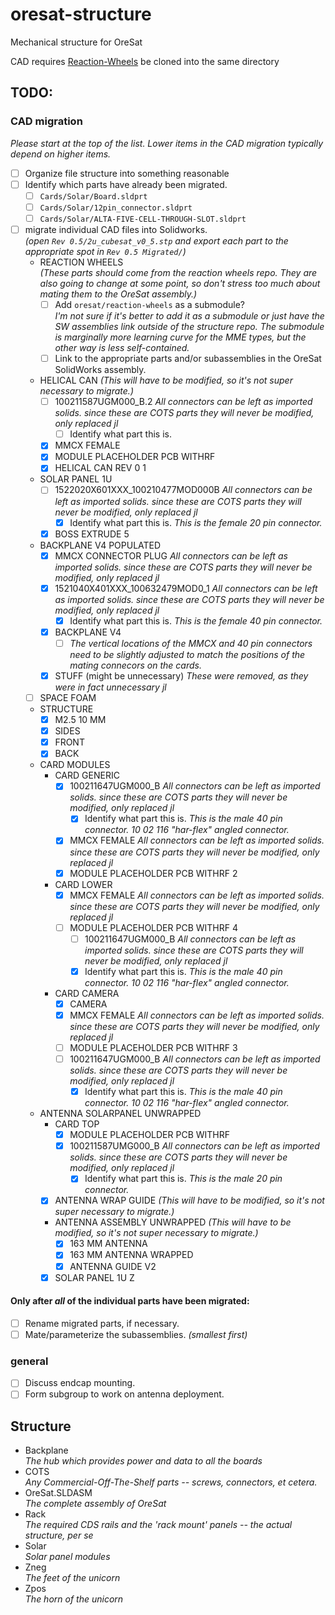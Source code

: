 # oresat-structure
Mechanical structure for OreSat

CAD requires <a href="https://github.com/oresat/reaction-wheels">Reaction-Wheels</a> be cloned into the same directory

## TODO:  
### CAD migration
_Please start at the top of the list. Lower items in the CAD migration typically depend on higher items._
- [ ] Organize file structure into something reasonable
- [ ] Identify which parts have already been migrated.
	- [ ] `Cards/Solar/Board.sldprt`
	- [ ] `Cards/Solar/12pin_connector.sldprt`
	- [ ] `Cards/Solar/ALTA-FIVE-CELL-THROUGH-SLOT.sldprt`
- [ ] migrate individual CAD files into Solidworks.  
_(open `Rev 0.5/2u_cubesat_v0_5.stp` and export each part to the appropriate spot in `Rev 0.5 Migrated/`)_
	- REACTION WHEELS  
	_(These parts should come from the reaction wheels repo. They are also going to change at some point, so don't stress too much about mating them to the OreSat assembly.)_
		- [ ] Add `oresat/reaction-wheels` as a submodule?  
		_I'm not sure if it's better to add it as a submodule or just have the SW assemblies link outside of the structure repo. The submodule is marginally more learning curve for the MME types, but the other way is less self-contained._
		- [ ] Link to the appropriate parts and/or subassemblies in the OreSat SolidWorks assembly.
	- HELICAL CAN _(This will have to be modified, so it's not super necessary to migrate.)_
		- [ ] 100211587UGM000_B.2 _All connectors can be left as imported solids. since these are COTS parts they will never be modified, only replaced jl_
			- [ ] Identify what part this is.
		- [X] MMCX FEMALE
		- [X] MODULE PLACEHOLDER PCB WITHRF
		- [X] HELICAL CAN REV 0 1
	- SOLAR PANEL 1U
		- [ ] 1522020X601XXX_100210477MOD000B _All connectors can be left as imported solids. since these are COTS parts they will never be modified, only replaced jl_
			- [X] Identify what part this is. _This is the female 20 pin connector._
		- [X] BOSS EXTRUDE 5
	- BACKPLANE V4 POPULATED  
		- [X] MMCX CONNECTOR PLUG _All connectors can be left as imported solids. since these are COTS parts they will never be modified, only replaced jl_
		- [X] 1521040X401XXX_100632479MOD0_1 _All connectors can be left as imported solids. since these are COTS parts they will never be modified, only replaced jl_
			- [X] Identify what part this is. _This is the female 40 pin connector._
		- [X] BACKPLANE V4
		    - [ ] _The vertical locations of the MMCX and 40 pin connectors need to be slightly adjusted to match the positions of the mating connecors on the cards._
		- [X] STUFF (might be unnecessary) _These were removed, as they were in fact unnecessary jl_
	- [ ] SPACE FOAM
	- STRUCTURE
		- [X] M2.5 10 MM 
		- [X] SIDES
		- [X] FRONT
		- [X] BACK
	- CARD MODULES
		-  CARD GENERIC
			- [X] 100211647UGM000_B _All connectors can be left as imported solids. since these are COTS parts they will never be modified, only replaced jl_
				- [X] Identify what part this is. _This is the male 40 pin connector. 10 02 116 "har-flex" angled connector._
			- [X] MMCX FEMALE _All connectors can be left as imported solids. since these are COTS parts they will never be modified, only replaced jl_
			- [X] MODULE PLACEHOLDER PCB WITHRF 2
		- CARD LOWER
			- [X] MMCX FEMALE _All connectors can be left as imported solids. since these are COTS parts they will never be modified, only replaced jl_
			- [ ] MODULE PLACEHOLDER PCB WITHRF 4
		    	- [ ] 100211647UGM000_B _All connectors can be left as imported solids. since these are COTS parts they will never be modified, only replaced jl_
				- [X] Identify what part this is. _This is the male 40 pin connector. 10 02 116 "har-flex" angled connector._
		- CARD CAMERA
			- [X] CAMERA
			- [X] MMCX FEMALE _All connectors can be left as imported solids. since these are COTS parts they will never be modified, only replaced jl_
			- [ ] MODULE PLACEHOLDER PCB WITHRF 3
			- [ ] 100211647UGM000_B _All connectors can be left as imported solids. since these are COTS parts they will never be modified, only replaced jl_
				- [X] Identify what part this is. _This is the male 40 pin connector. 10 02 116 "har-flex" angled connector._
	- ANTENNA SOLARPANEL UNWRAPPED
		- CARD TOP
			- [X] MODULE PLACEHOLDER PCB WITHRF
			- [X] 100211587UMG000_B _All connectors can be left as imported solids. since these are COTS parts they will never be modified, only replaced jl_
				- [X] Identify what part this is. _This is the male 20 pin connector._
		- [X] ANTENNA WRAP GUIDE _(This will have to be modified, so it's not super necessary to migrate.)_
		- ANTENNA ASSEMBLY UNWRAPPED _(This will have to be modified, so it's not super necessary to migrate.)_
			- [X] 163 MM ANTENNA
			- [X] 163 MM ANTENNA WRAPPED
			- [X] ANTENNA GUIDE V2
		- [X] SOLAR PANEL 1U Z
		
#### Only after _all_ of the individual parts have been migrated:
- [ ] Rename migrated parts, if necessary.
- [ ] Mate/parameterize the subassemblies. _(smallest first)_

### general
- [ ] Discuss endcap mounting.
- [ ] Form subgroup to work on antenna deployment.

## Structure
- Backplane  
_The hub which provides power and data to all the boards_
- COTS  
_Any Commercial-Off-The-Shelf parts -- screws, connectors, et cetera._
- OreSat.SLDASM  
_The complete assembly of OreSat_
- Rack  
_The required CDS rails and the 'rack mount' panels -- the actual structure, per se_
- Solar  
_Solar panel modules_
- Zneg  
_The feet of the unicorn_
- Zpos  
_The horn of the unicorn_
